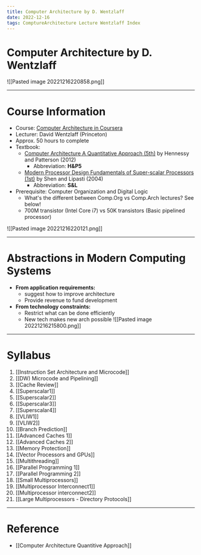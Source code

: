 ```yaml
---
title: Computer Architecture by D. Wentzlaff
date: 2022-12-16
tags: ComptureArchitecture Lecture Wentzlaff Index
---
```


# Computer Architecture by D. Wentzlaff

![[Pasted image 20221216220858.png]]

---

# Course Information

- Course: [Computer Architecture in Coursera](https://www.coursera.org/learn/comparch)
- Lecturer: David Wentzlaff (Princeton)
- Approx. 50 hours to complete
- Textbook:
	- [Computer Architecture A Quantitative Approach (5th)](http://acs.pub.ro/~cpop/SMPA/Computer%20Architecture%20A%20Quantitative%20Approach%20(5th%20edition).pdf) by Hennessy and Patterson (2012)
		- Abbreviation: **H&P5**
	- [Modern Processor Design Fundamentals of Super-scalar Processors (1st)](http://acs.pub.ro/~cpop/SMPA/Modern%20Processor%20Design_%20Fundamentals%20of%20Superscalar%20Processors%20(%20PDFDrive%20).pdf) by Shen and Lipasti (2004)
		- Abbreviation: **S&L**
- Prerequisite: Computer Organization and Digital Logic
	- What's the different between Comp.Org vs Comp.Arch lectures? See below!
	- 700M transistor (Intel Core i7) vs 50K transistors (Basic pipelined processor)

![[Pasted image 20221216220121.png]]

---

# Abstractions in Modern Computing Systems

- **From application requirements:**
	- suggest how to improve architecture
	- Provide revenue to fund development
- **From technology constraints:**
	- Restrict what can be done efficiently
	- New tech makes new arch possible
![[Pasted image 20221216215800.png]]

---

# Syllabus

1. [[Instruction Set Architecture and Microcode]]
2. [[DW) Microcode and Pipelining]]
3. [[Cache Review]]
4. [[Superscalar1]]
5. [[Superscalar2]]
6. [[Superscalar3]]
7. [[Superscalar4]]
8. [[VLIW1]]
9. [[VLIW2]]
10. [[Branch Prediction]]
11. [[Advanced Caches 1]]
12. [[Advanced Caches 2]]
13. [[Memory Protection]]
14. [[Vector Processors and GPUs]]
15. [[Multithreading]]
16. [[Parallel Programming 1]]
17. [[Parallel Programming 2]]
18. [[Small Multiprocessors]]
19. [[Multiprocessor Interconnect1]]
20. [[Multiprocessor interconnect2]]
21. [[Large Multiprocessors - Directory Protocols]]

---

# Reference

- [[Computer Architecture Quantitive Approach]]